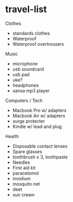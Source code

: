 travel-list
===========

Clothes
  - standards clothes
  - Waterproof
  - Waterproof overtrousers

Music
  - microphone
  - usb soundcard
  - usb pad
  - uke?
  - headphones
  - sansa mp3 player

Computers / Tech
  - Macbook Pro w/ adapters
  - Macbook Air w/ adapters
  - surge protecter
  - Kindle w/ lead and plug

Health
  - Disposable contact lenses
  - Spare glasses
  - toothbrush x 3, toothpaste
  - Needles
  - First aid kit
  - paracetomol
  - imodium
  - mosquito net
  - deet
  - sun cream
